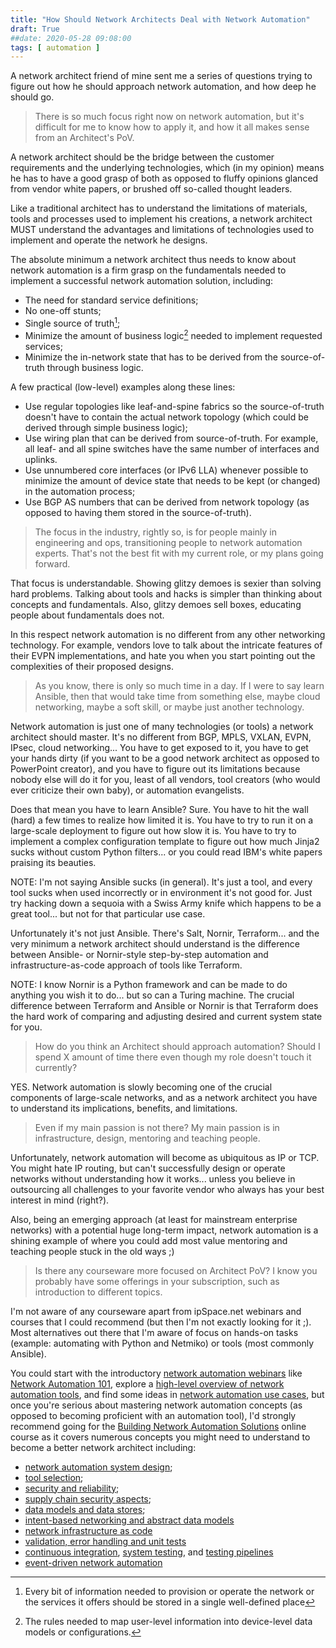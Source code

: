 ```yaml
---
title: "How Should Network Architects Deal with Network Automation"
draft: True
##date: 2020-05-28 09:08:00
tags: [ automation ]
---
```

A network architect friend of mine sent me a series of questions trying to figure out how he should approach network automation, and how deep he should go.

> There is so much focus right now on network automation, but it's difficult for me to know how to apply it, and how it all makes sense from an Architect's PoV. 

A network architect should be the bridge between the customer requirements and the underlying technologies, which (in my opinion) means he has to have a good grasp of both as opposed to fluffy opinions glanced from vendor white papers, or brushed off so-called thought leaders. 

Like a traditional architect has to understand the limitations of materials, tools and processes used to implement his creations, a network architect MUST understand the advantages and limitations of technologies used to implement and operate the network he designs.

The absolute minimum a network architect thus needs to know about network automation is a firm grasp on the fundamentals needed to implement a successful network automation solution, including:

* The need for standard service definitions;
* No one-off stunts;
* Single source of truth[^SST];
* Minimize the amount of business logic[^BL] needed to implement requested services;
* Minimize the in-network state that has to be derived from the source-of-truth through business logic.

A few practical (low-level) examples along these lines:

* Use regular topologies like leaf-and-spine fabrics so the source-of-truth doesn't have to contain the actual network topology (which could be derived through simple business logic);
* Use wiring plan that can be derived from source-of-truth. For example, all leaf- and all spine switches have the same number of interfaces and uplinks.
* Use unnumbered core interfaces (or IPv6 LLA) whenever possible to minimize the amount of device state that needs to be kept (or changed) in the automation process;
* Use BGP AS numbers that can be derived from network topology (as opposed to having them stored in the source-of-truth).

> The focus in the industry, rightly so, is for people mainly in engineering and ops, transitioning people to network automation experts. That's not the best fit with my current role, or my plans going forward.

That focus is understandable. Showing glitzy demoes is sexier than solving hard problems. Talking about tools and hacks is simpler than thinking about concepts and fundamentals. Also, glitzy demoes sell boxes, educating people about fundamentals does not.

In this respect network automation is no different from any other networking technology. For example, vendors love to talk about the intricate features of their EVPN implementations, and hate you when you start pointing out the complexities of their proposed designs.

> As you know, there is only so much time in a day. If I were to say learn Ansible, then that would take time from something else, maybe cloud networking, maybe a soft skill, or maybe just another technology.

Network automation is just one of many technologies (or tools) a network architect should master. It's no different from BGP, MPLS, VXLAN, EVPN, IPsec, cloud networking... You have to get exposed to it, you have to get your hands dirty (if you want to be a good network architect as opposed to PowerPoint creator), and you have to figure out its limitations because nobody else will do it for you, least of all vendors, tool creators (who would ever criticize their own baby), or automation evangelists.

Does that mean you have to learn Ansible? Sure. You have to hit the wall (hard) a few times to realize how limited it is. You have to try to run it on a large-scale deployment to figure out how slow it is. You have to try to implement a complex configuration template to figure out how much Jinja2 sucks without custom Python filters... or you could read IBM's white papers praising its beauties.

NOTE: I'm not saying Ansible sucks (in general). It's just a tool, and every tool sucks when used incorrectly or in environment it's not good for. Just try hacking down a sequoia with a Swiss Army knife which happens to be a great tool... but not for that particular use case.

Unfortunately it's not just Ansible. There's Salt, Nornir, Terraform... and the very minimum a network architect should understand is the difference between Ansible- or Nornir-style step-by-step automation and infrastructure-as-code approach of tools like Terraform.

NOTE: I know Nornir is a Python framework and can be made to do anything you wish it to do... but so can a Turing machine. The crucial difference between Terraform and Ansible or Nornir is that Terraform does the hard work of comparing and adjusting desired and current system state for you.

> How do you think an Architect should approach automation? Should I spend X amount of time there even though my role doesn't touch it currently?

YES. Network automation is slowly becoming one of the crucial components of large-scale networks, and as a network architect you have to understand its implications, benefits, and limitations.

> Even if my main passion is not there? My main passion is in infrastructure, design, mentoring and teaching people.

Unfortunately, network automation will become as ubiquitous as IP or TCP. You might hate IP routing, but can't successfully design or operate networks without understanding how it works... unless you believe in outsourcing all challenges to your favorite vendor who always has your best interest in mind (right?).

Also, being an emerging approach (at least for mainstream enterprise networks) with a potential huge long-term impact, network automation is a shining example of where you could add most value mentoring and teaching people stuck in the old ways ;)

> Is there any courseware more focused on Architect PoV? I know you probably have some offerings in your subscription, such as introduction to different topics.

I'm not aware of any courseware apart from ipSpace.net webinars and courses that I could recommend (but then I'm not exactly looking for it ;). Most alternatives out there that I'm aware of focus on hands-on tasks (example: automating with Python and Netmiko) or tools (most commonly Ansible).

You could start with the introductory [network automation webinars](https://www.ipspace.net/Roadmap/Network_Automation_webinars) like [Network Automation 101](https://www.ipspace.net/Network_Automation_101), explore a [high-level overview of network automation tools](https://www.ipspace.net/Network_Automation_Tools), and find some ideas in [network automation use cases](https://www.ipspace.net/Network_Automation_Use_Cases), but once you're serious about mastering network automation concepts (as opposed to becoming proficient with an automation tool), I'd strongly recommend going for the [Building Network Automation Solutions](https://www.ipspace.net/Building_Network_Automation_Solutions) online course as it covers numerous concepts you might need to understand to become a better network architect including:

* [network automation system design](https://my.ipspace.net/bin/list?id=NetAutSol&module=1#M1S3);
* [tool selection](https://my.ipspace.net/bin/list?id=NetAutSol&module=1#M1S4A);
* [security and reliability](https://my.ipspace.net/bin/list?id=NetAutSol&module=1#M1S4B);
* [supply chain security aspects](https://my.ipspace.net/bin/list?id=NetAutSol&module=1#M1S6A);
* [data models and data stores](https://my.ipspace.net/bin/list?id=NetAutSol&module=3#M3S1);
* [intent-based networking and abstract data models](https://my.ipspace.net/bin/list?id=NetAutSol&module=3#M3S4A)
* [network infrastructure as code](https://my.ipspace.net/bin/list?id=NetAutSol&module=7)
* [validation, error handling and unit tests](https://my.ipspace.net/bin/list?id=NetAutSol&module=5#M5S2)
* [continuous integration](https://my.ipspace.net/bin/list?id=NetAutSol&module=5#M5S3), [system testing](https://my.ipspace.net/bin/list?id=NetAutSol&module=5#M5S3C), and [testing pipelines](https://my.ipspace.net/bin/list?id=NetAutSol&module=5#M5S3B)
* [event-driven network automation](https://my.ipspace.net/bin/list?id=NetAutSol&module=8)

[^SST]: Every bit of information needed to provision or operate the network or the services it offers should be stored in a single well-defined place
[^BL]: The rules needed to map user-level information into device-level data models or configurations.